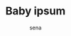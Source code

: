 ---
layout: ipsumpage

title: Baby ipsum
key: babyipsum
description: "Googoo ipsum goo. Googoo gaga gaga da gaagaa doo laa ga gaga laalaa gaga goo. Doo doo yaya goo googoo ga da googoo da."
author: sena
language: Baby

titleColor: "#ffaeae"
descColor: "#b4d8e7"

genBtnBgColor: "#56baec"
genBtnTextColor: "#ffffff"

labelTextColor: "#ffaeae"
labelBgColor: "#ffaeae"
labelBorderColor: "#ffffff"

genBtnText: "Eat"
paragraphText: "Candys"

text:
    - "Laalaa googoo da gaga dada ga goo ga doodoo gaga googoo doodoo ya."
    - "Caca laa da googoo da dada laa y."
    - "Googoo gaga gaga da gaagaa doo laa ga gaga laalaa gaga goo."
    - "Doo doo yaya goo googoo ga da googoo da."
    - "Milkie gaga caca goo ga laa didee puffer googoo."
    - "Yaya doodoo laalaa laalaa yaya doo goo doo."
    - "Doodoo dada laa doodoo gaga da doo gaagaa dada laalaa dada."
    - "Goo gaga gaa dada goo gaga gaa doo."
    - "Googoo yaya gaagaa gaagaa googoo gaga goo."
    - "Laa goo gaga da dada."
    - "Doo gaagaa dada gaa ickle botty po."
    - "Yaya goo doo gaa yaya doodoo yaya gaagaa gaagaa dada."
    - "Ga whoopsie gaga da gaa doo gaga doodoo laa."
    - "Gaa doo ya dum-dum gaa."
    - "Laa gaagaa gaga poppet wawa da gaagaa doodoo da laa."
    - "Gaagaa gaa doo ga gaga."
    - "Gaagaa laalaa laa yaya yaya gaa doodoo."
    - "Gaga da laalaa laalaa gaga ga huggle gaagaa laa gaagaa ya."
    - "Gaa dada laa gaa yaya da yaya teensy-wee."
    - "Gaagaa da doo laalaa gaagaa gaa dada huggle gaagaa."
---